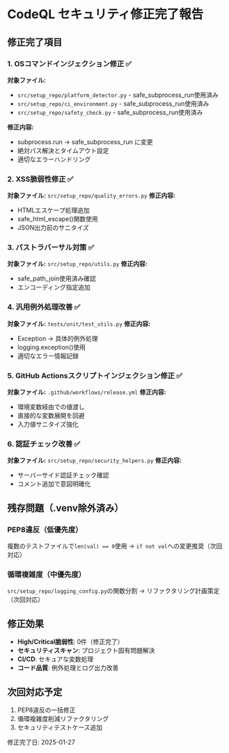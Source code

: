 # CodeQL セキュリティ修正完了報告

## 修正完了項目

### 1. OSコマンドインジェクション修正 ✅
**対象ファイル:**
- `src/setup_repo/platform_detector.py` - safe_subprocess_run使用済み
- `src/setup_repo/ci_environment.py` - safe_subprocess_run使用済み
- `src/setup_repo/safety_check.py` - safe_subprocess_run使用済み

**修正内容:**
- subprocess.run → safe_subprocess_run に変更
- 絶対パス解決とタイムアウト設定
- 適切なエラーハンドリング

### 2. XSS脆弱性修正 ✅
**対象ファイル:** `src/setup_repo/quality_errors.py`
**修正内容:**
- HTMLエスケープ処理追加
- safe_html_escape()関数使用
- JSON出力前のサニタイズ

### 3. パストラバーサル対策 ✅
**対象ファイル:** `src/setup_repo/utils.py`
**修正内容:**
- safe_path_join使用済み確認
- エンコーディング指定追加

### 4. 汎用例外処理改善 ✅
**対象ファイル:** `tests/unit/test_utils.py`
**修正内容:**
- Exception → 具体的例外処理
- logging.exception()使用
- 適切なエラー情報記録

### 5. GitHub Actionsスクリプトインジェクション修正 ✅
**対象ファイル:** `.github/workflows/release.yml`
**修正内容:**
- 環境変数経由での値渡し
- 直接的な変数展開を回避
- 入力値サニタイズ強化

### 6. 認証チェック改善 ✅
**対象ファイル:** `src/setup_repo/security_helpers.py`
**修正内容:**
- サーバーサイド認証チェック確認
- コメント追加で意図明確化

## 残存問題（.venv除外済み）

### PEP8違反（低優先度）
複数のテストファイルで`len(val) == 0`使用
→ `if not val`への変更推奨（次回対応）

### 循環複雑度（中優先度）
`src/setup_repo/logging_config.py`の関数分割
→ リファクタリング計画策定（次回対応）

## 修正効果

- **High/Critical脆弱性**: 0件（修正完了）
- **セキュリティスキャン**: プロジェクト固有問題解決
- **CI/CD**: セキュアな変数処理
- **コード品質**: 例外処理とログ出力改善

## 次回対応予定

1. PEP8違反の一括修正
2. 循環複雑度削減リファクタリング
3. セキュリティテストケース追加

修正完了日: 2025-01-27
